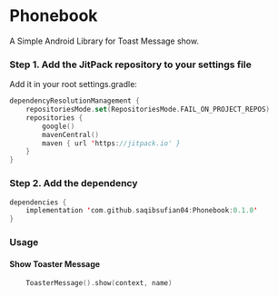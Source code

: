# Phonebook

A Simple Android Library for Toast Message show.

### Step 1. Add the JitPack repository to your settings file

Add it in your root settings.gradle:

```Kotlin
dependencyResolutionManagement {
    repositoriesMode.set(RepositoriesMode.FAIL_ON_PROJECT_REPOS)
    repositories {
        google()
        mavenCentral()
        maven { url 'https://jitpack.io' }
    }
}
```

### Step 2. Add the dependency

```Kotlin
dependencies {
    implementation 'com.github.saqibsufian04:Phonebook:0.1.0'
}
```

### Usage

#### Show Toaster Message

```kotlin
    ToasterMessage().show(context, name)    
```